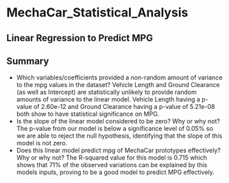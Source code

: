 # MechaCar_Statistical_Analysis
## Linear Regression to Predict MPG
## Summary
* Which variables/coefficients provided a non-random amount of variance to the mpg values in the dataset?
Vehicle Length and Ground Clearance (as well as Intercept) are statistically unlikely to provide random amounts of variance to the linear model. Vehicle Length having a p-value of 2.60e-12 and Ground Clearance having a p-value of 5.21e-08 both show to have statistical significance on MPG.
* Is the slope of the linear model considered to be zero? Why or why not?
The p-value from our model is below a significance level of 0.05% so we are able to reject the null hypothesis, identifying that the slope of this model is not zero.
* Does this linear model predict mpg of MechaCar prototypes effectively? Why or why not?
The R-squared value for this model is 0.715 which shows that 71% of the observed variations can be explained by this models inputs, proving to be a good model to predict MPG effectively.
